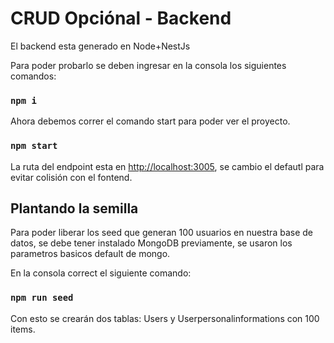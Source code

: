  # CRUD Opciónal - Backend
 El backend esta generado en Node+NestJs

 Para poder probarlo se deben ingresar en la consola los siguientes comandos:

### `npm i`

Ahora debemos correr el comando start para poder ver el proyecto.

### `npm start`

La ruta del endpoint esta en [http://localhost:3005](http://localhost:3005), se cambio el defautl para evitar colisión con el fontend.

## Plantando la semilla
Para poder liberar los seed que generan 100 usuarios en nuestra base de datos, se debe tener instalado MongoDB previamente, se usaron los parametros basicos default de mongo.

En la consola correct el siguiente comando:

### `npm run seed`

Con esto se crearán dos tablas: Users y Userpersonalinformations con 100 items.

